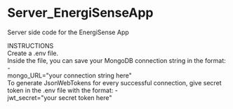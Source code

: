 # Server_EnergiSenseApp
 Server side code for the EnergiSense App


INSTRUCTIONS     
Create a .env file.      
Inside the file, you can save your MongoDB connection string in the format: -   
mongo_URL="your connection string here"				    
To generate JsonWebTokens for every successful connection, give secret token in the .env file with the format: -   
jwt_secret="your secret token here"
